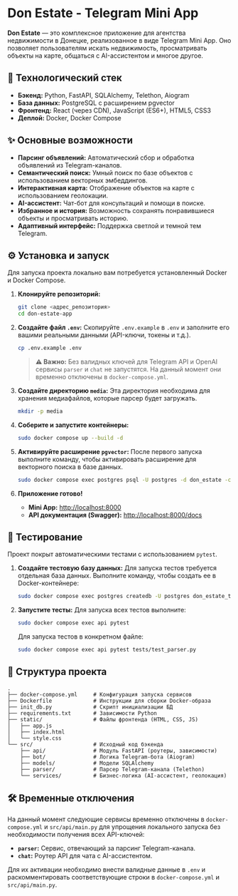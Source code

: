 # Don Estate - Telegram Mini App

**Don Estate** — это комплексное приложение для агентства недвижимости в Донецке, реализованное в виде Telegram Mini App. Оно позволяет пользователям искать недвижимость, просматривать объекты на карте, общаться с AI-ассистентом и многое другое.

## 🚀 Технологический стек

-   **Бэкенд:** Python, FastAPI, SQLAlchemy, Telethon, Aiogram
-   **База данных:** PostgreSQL с расширением pgvector
-   **Фронтенд:** React (через CDN), JavaScript (ES6+), HTML5, CSS3
-   **Деплой:** Docker, Docker Compose

## ✨ Основные возможности

-   **Парсинг объявлений:** Автоматический сбор и обработка объявлений из Telegram-каналов.
-   **Семантический поиск:** Умный поиск по базе объектов с использованием векторных эмбеддингов.
-   **Интерактивная карта:** Отображение объектов на карте с использованием геолокации.
-   **AI-ассистент:** Чат-бот для консультаций и помощи в поиске.
-   **Избранное и история:** Возможность сохранять понравившиеся объекты и просматривать историю.
-   **Адаптивный интерфейс:** Поддержка светлой и темной тем Telegram.

## ⚙️ Установка и запуск

Для запуска проекта локально вам потребуется установленный Docker и Docker Compose.

1.  **Клонируйте репозиторий:**
    ```bash
    git clone <адрес_репозитория>
    cd don-estate-app
    ```

2.  **Создайте файл `.env`:**
    Скопируйте `.env.example` в `.env` и заполните его вашими реальными данными (API-ключи, токены и т.д.).
    ```bash
    cp .env.example .env
    ```
    > **⚠️ Важно:** Без валидных ключей для Telegram API и OpenAI сервисы `parser` и `chat` не запустятся. На данный момент они временно отключены в `docker-compose.yml`.

3.  **Создайте директорию `media`:**
    Эта директория необходима для хранения медиафайлов, которые парсер будет загружать.
    ```bash
    mkdir -p media
    ```

4.  **Соберите и запустите контейнеры:**
    ```bash
    sudo docker compose up --build -d
    ```

5.  **Активируйте расширение `pgvector`:**
    После первого запуска выполните команду, чтобы активировать расширение для векторного поиска в базе данных.
    ```bash
    sudo docker compose exec postgres psql -U postgres -d don_estate -c "CREATE EXTENSION IF NOT EXISTS vector;"
    ```

6.  **Приложение готово!**
    -   **Mini App:** [http://localhost:8000](http://localhost:8000)
    -   **API документация (Swagger):** [http://localhost:8000/docs](http://localhost:8000/docs)

## 🧪 Тестирование

Проект покрыт автоматическими тестами с использованием `pytest`.

1.  **Создайте тестовую базу данных:**
    Для запуска тестов требуется отдельная база данных. Выполните команду, чтобы создать ее в Docker-контейнере:
    ```bash
    sudo docker compose exec postgres createdb -U postgres don_estate_test
    ```

2.  **Запустите тесты:**
    Для запуска всех тестов выполните:
    ```bash
    sudo docker compose exec api pytest
    ```
    Для запуска тестов в конкретном файле:
    ```bash
    sudo docker compose exec api pytest tests/test_parser.py
    ```

## 📁 Структура проекта

```
.
├── docker-compose.yml     # Конфигурация запуска сервисов
├── Dockerfile             # Инструкции для сборки Docker-образа
├── init_db.py             # Скрипт инициализации БД
├── requirements.txt       # Зависимости Python
├── static/                # Файлы фронтенда (HTML, CSS, JS)
│   ├── app.js
│   ├── index.html
│   └── style.css
└── src/                   # Исходный код бэкенда
    ├── api/               # Модуль FastAPI (роутеры, зависимости)
    ├── bot/               # Логика Telegram-бота (Aiogram)
    ├── models/            # Модели SQLAlchemy
    ├── parser/            # Парсер Telegram-канала (Telethon)
    └── services/          # Бизнес-логика (AI-ассистент, геолокация)
```

## 🛠 Временные отключения

На данный момент следующие сервисы временно отключены в `docker-compose.yml` и `src/api/main.py` для упрощения локального запуска без необходимости получения всех API-ключей:

-   **`parser`:** Сервис, отвечающий за парсинг Telegram-канала.
-   **`chat`:** Роутер API для чата с AI-ассистентом.

Для их активации необходимо внести валидные данные в `.env` и раскомментировать соответствующие строки в `docker-compose.yml` и `src/api/main.py`.

